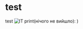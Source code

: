 # test
test 
![IT](https://github.com/Dimaa411/test/assets/YUm7PE6nFQzR5HqFfUqxHZBkk2EnMxk0UQEY0NOI.png)
print(нічого не вийшло): )

